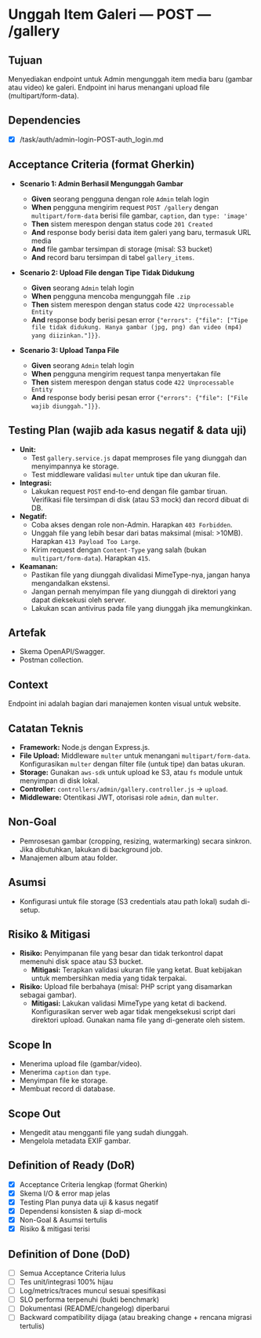 # Unggah Item Galeri — POST — /gallery

## Tujuan
Menyediakan endpoint untuk Admin mengunggah item media baru (gambar atau video) ke galeri. Endpoint ini harus menangani upload file (multipart/form-data).

## Dependencies
- [x] /task/auth/admin-login-POST-auth_login.md

## Acceptance Criteria (format Gherkin)
- **Scenario 1: Admin Berhasil Mengunggah Gambar**
  - **Given** seorang pengguna dengan role `Admin` telah login
  - **When** pengguna mengirim request `POST /gallery` dengan `multipart/form-data` berisi file gambar, `caption`, dan `type: 'image'`
  - **Then** sistem merespon dengan status code `201 Created`
  - **And** response body berisi data item galeri yang baru, termasuk URL media
  - **And** file gambar tersimpan di storage (misal: S3 bucket)
  - **And** record baru tersimpan di tabel `gallery_items`.

- **Scenario 2: Upload File dengan Tipe Tidak Didukung**
  - **Given** seorang `Admin` telah login
  - **When** pengguna mencoba mengunggah file `.zip`
  - **Then** sistem merespon dengan status code `422 Unprocessable Entity`
  - **And** response body berisi pesan error `{"errors": {"file": ["Tipe file tidak didukung. Hanya gambar (jpg, png) dan video (mp4) yang diizinkan."]}}`.

- **Scenario 3: Upload Tanpa File**
  - **Given** seorang `Admin` telah login
  - **When** pengguna mengirim request tanpa menyertakan file
  - **Then** sistem merespon dengan status code `422 Unprocessable Entity`
  - **And** response body berisi pesan error `{"errors": {"file": ["File wajib diunggah."]}}`.

## Testing Plan (wajib ada kasus negatif & data uji)
- **Unit:**
  - Test `gallery.service.js` dapat memproses file yang diunggah dan menyimpannya ke storage.
  - Test middleware validasi `multer` untuk tipe dan ukuran file.
- **Integrasi:**
  - Lakukan request `POST` end-to-end dengan file gambar tiruan. Verifikasi file tersimpan di disk (atau S3 mock) dan record dibuat di DB.
- **Negatif:**
  - Coba akses dengan role non-Admin. Harapkan `403 Forbidden`.
  - Unggah file yang lebih besar dari batas maksimal (misal: >10MB). Harapkan `413 Payload Too Large`.
  - Kirim request dengan `Content-Type` yang salah (bukan `multipart/form-data`). Harapkan `415`.
- **Keamanan:**
  - Pastikan file yang diunggah divalidasi MimeType-nya, jangan hanya mengandalkan ekstensi.
  - Jangan pernah menyimpan file yang diunggah di direktori yang dapat dieksekusi oleh server.
  - Lakukan scan antivirus pada file yang diunggah jika memungkinkan.

## Artefak
- Skema OpenAPI/Swagger.
- Postman collection.

## Context
Endpoint ini adalah bagian dari manajemen konten visual untuk website.

## Catatan Teknis
- **Framework:** Node.js dengan Express.js.
- **File Upload:** Middleware `multer` untuk menangani `multipart/form-data`. Konfigurasikan `multer` dengan filter file (untuk tipe) dan batas ukuran.
- **Storage:** Gunakan `aws-sdk` untuk upload ke S3, atau `fs` module untuk menyimpan di disk lokal.
- **Controller:** `controllers/admin/gallery.controller.js` -> `upload`.
- **Middleware:** Otentikasi JWT, otorisasi role `admin`, dan `multer`.

## Non-Goal
- Pemrosesan gambar (cropping, resizing, watermarking) secara sinkron. Jika dibutuhkan, lakukan di background job.
- Manajemen album atau folder.

## Asumsi
- Konfigurasi untuk file storage (S3 credentials atau path lokal) sudah di-setup.

## Risiko & Mitigasi
- **Risiko:** Penyimpanan file yang besar dan tidak terkontrol dapat memenuhi disk space atau S3 bucket.
  - **Mitigasi:** Terapkan validasi ukuran file yang ketat. Buat kebijakan untuk membersihkan media yang tidak terpakai.
- **Risiko:** Upload file berbahaya (misal: PHP script yang disamarkan sebagai gambar).
  - **Mitigasi:** Lakukan validasi MimeType yang ketat di backend. Konfigurasikan server web agar tidak mengeksekusi script dari direktori upload. Gunakan nama file yang di-generate oleh sistem.

## Scope In
- Menerima upload file (gambar/video).
- Menerima `caption` dan `type`.
- Menyimpan file ke storage.
- Membuat record di database.

## Scope Out
- Mengedit atau mengganti file yang sudah diunggah.
- Mengelola metadata EXIF gambar.

## Definition of Ready (DoR)
- [x] Acceptance Criteria lengkap (format Gherkin)  
- [x] Skema I/O & error map jelas  
- [x] Testing Plan punya data uji & kasus negatif  
- [x] Dependensi konsisten & siap di-mock  
- [x] Non-Goal & Asumsi tertulis  
- [x] Risiko & mitigasi terisi  

## Definition of Done (DoD)
- [ ] Semua Acceptance Criteria lulus  
- [ ] Tes unit/integrasi 100% hijau  
- [ ] Log/metrics/traces muncul sesuai spesifikasi  
- [ ] SLO performa terpenuhi (bukti benchmark)  
- [ ] Dokumentasi (README/changelog) diperbarui  
- [ ] Backward compatibility dijaga (atau breaking change + rencana migrasi tertulis)  
